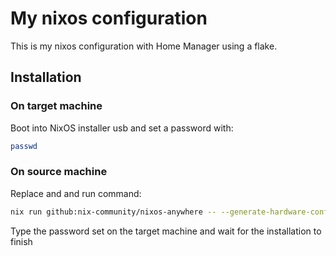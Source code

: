 # My nixos configuration
This is my nixos configuration with Home Manager using a flake.

## Installation

### On target machine
Boot into NixOS installer usb and set a password with:
```bash
passwd
```

### On source machine
Replace <system> and <ip> and run command:
```bash
nix run github:nix-community/nixos-anywhere -- --generate-hardware-config nixos-generate-config ./systems/x86_64-linux/<system>/hardware-configuration.nix --flake .#<system> --target-host nixos@<ip>
```
Type the password set on the target machine and wait for the installation to finish

